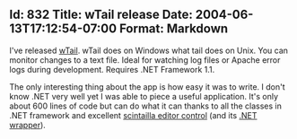 Id: 832
Title: wTail release
Date: 2004-06-13T17:12:54-07:00
Format: Markdown
--------------
I've released [wTail](/software/wtail/). wTail does on Windows what tail
does on Unix. You can monitor changes to a text file. Ideal for watching
log files or Apache error logs during development. Requires .NET
Framework 1.1.

The only interesting thing about the app is how easy it was to write. I
don't know .NET very well yet I was able to piece a useful application.
It's only about 600 lines of code but can do what it can thanks to all
the classes in .NET framework and excellent [scintailla editor
control](http://www.scintilla.org/) (and its [.NET
wrapper](http://sourceforge.net/projects/scide/)).
